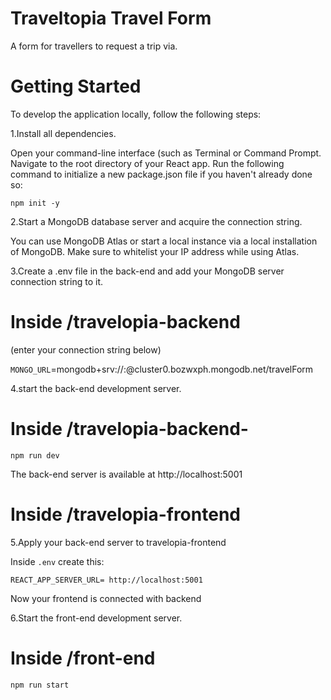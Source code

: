 # Traveltopia Travel Form

A form for travellers to request a trip via.

# Getting Started

To develop the application locally, follow the following steps:

1.Install all dependencies.

Open your command-line interface (such as Terminal or Command Prompt.
Navigate to the root directory of your React app.
Run the following command to initialize a new package.json file if you haven't already done so:

`npm init -y`

2.Start a MongoDB database server and acquire the connection string.

You can use MongoDB Atlas or start a local instance via a local installation of MongoDB. Make sure to whitelist your IP address while using Atlas.

3.Create a .env file in the back-end and add your MongoDB server connection string to it.

# Inside /travelopia-backend

(enter your connection string below)

`MONGO_URL`=mongodb+srv://<name>:<password>@cluster0.bozwxph.mongodb.net/travelForm

4.start the back-end development server.

# Inside /travelopia-backend-

`npm run dev`

The back-end server is available at http://localhost:5001

# Inside /travelopia-frontend

5.Apply your back-end server to travelopia-frontend

Inside `.env` create this:

`REACT_APP_SERVER_URL= http://localhost:5001`

Now your frontend is connected with backend

6.Start the front-end development server.

# Inside /front-end

`npm run start`
